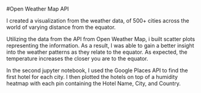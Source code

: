 #Open Weather Map API




I created a visualization from the weather data, of 500+ cities across the world of varying distance from the equator. 

Utilizing the data from the API from Open Weather Map, i built scatter plots representing the information. As a result, I was able to gain a better insight into the weather patterns as they relate to the equator.  As expected, the temperature increases the closer you are to the equator. 



In the second jupyter notebook, I used the Google Places API to find the first hotel for each city. I then plotted the hotels on top of a humidity heatmap with each pin containing the Hotel Name, City, and Country.

